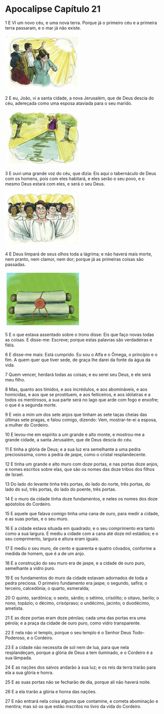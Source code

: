 # Apocalipse Capítulo 21

1	E VI um novo céu, e uma nova terra. Porque já o primeiro céu e a primeira terra passaram, e o mar já não existe.

![](.img/66_Re_21_01_RG.jpg)

2	E eu, João, vi a santa cidade, a nova Jerusalém, que de Deus descia do céu, adereçada como uma esposa ataviada para o seu marido.

![](.img/66_Re_21_02_RG.jpg)

3	E ouvi uma grande voz do céu, que dizia: Eis aqui o tabernáculo de Deus com os homens, pois com eles habitará, e eles serão o seu povo, e o mesmo Deus estará com eles, e será o seu Deus.

![](.img/66_Re_21_03_RG.jpg)

4	E Deus limpará de seus olhos toda a lágrima; e não haverá mais morte, nem pranto, nem clamor, nem dor; porque já as primeiras coisas são passadas.

![](.img/66_Re_21_04_RG.jpg)

5	E o que estava assentado sobre o trono disse: Eis que faço novas todas as coisas. E disse-me: Escreve; porque estas palavras são verdadeiras e fiéis.

6	E disse-me mais: Está cumprido. Eu sou o Alfa e o Ômega, o princípio e o fim. A quem quer que tiver sede, de graça lhe darei da fonte da água da vida.

7	Quem vencer, herdará todas as coisas; e eu serei seu Deus, e ele será meu filho.

8	Mas, quanto aos tímidos, e aos incrédulos, e aos abomináveis, e aos homicidas, e aos que se prostituem, e aos feiticeiros, e aos idólatras e a todos os mentirosos, a sua parte será no lago que arde com fogo e enxofre; o que é a segunda morte.

9	E veio a mim um dos sete anjos que tinham as sete taças cheias das últimas sete pragas, e falou comigo, dizendo: Vem, mostrar-te-ei a esposa, a mulher do Cordeiro.

10	E levou-me em espírito a um grande e alto monte, e mostrou-me a grande cidade, a santa Jerusalém, que de Deus descia do céu.

11	E tinha a glória de Deus; e a sua luz era semelhante a uma pedra preciosíssima, como a pedra de jaspe, como o cristal resplandecente.

12	E tinha um grande e alto muro com doze portas, e nas portas doze anjos, e nomes escritos sobre elas, que são os nomes das doze tribos dos filhos de Israel.

13	Do lado do levante tinha três portas, do lado do norte, três portas, do lado do sul, três portas, do lado do poente, três portas.

14	E o muro da cidade tinha doze fundamentos, e neles os nomes dos doze apóstolos do Cordeiro.

15	E aquele que falava comigo tinha uma cana de ouro, para medir a cidade, e as suas portas, e o seu muro.

16	E a cidade estava situada em quadrado; e o seu comprimento era tanto como a sua largura. E mediu a cidade com a cana até doze mil estádios; e o seu comprimento, largura e altura eram iguais.

17	E mediu o seu muro, de cento e quarenta e quatro côvados, conforme a medida de homem, que é a de um anjo.

18	E a construção do seu muro era de jaspe, e a cidade de ouro puro, semelhante a vidro puro.

19	E os fundamentos do muro da cidade estavam adornados de toda a pedra preciosa. O primeiro fundamento era jaspe; o segundo, safira; o terceiro, calcedônia; o quarto, esmeralda;

20	O quinto, sardônica; o sexto, sárdio; o sétimo, crisólito; o oitavo, berilo; o nono, topázio; o décimo, crisópraso; o undécimo, jacinto; o duodécimo, ametista.

21	E as doze portas eram doze pérolas; cada uma das portas era uma pérola; e a praça da cidade de ouro puro, como vidro transparente.

22	E nela não vi templo, porque o seu templo é o Senhor Deus Todo-Poderoso, e o Cordeiro.

23	E a cidade não necessita de sol nem de lua, para que nela resplandeçam, porque a glória de Deus a tem iluminado, e o Cordeiro é a sua lâmpada.

24	E as nações dos salvos andarão à sua luz; e os reis da terra trarão para ela a sua glória e honra.

25	E as suas portas não se fecharão de dia, porque ali não haverá noite.

26	E a ela trarão a glória e honra das nações.

27	E não entrará nela coisa alguma que contamine, e cometa abominação e mentira; mas só os que estão inscritos no livro da vida do Cordeiro.

